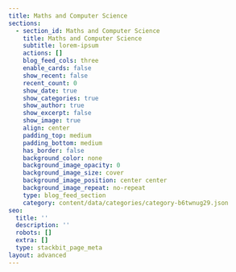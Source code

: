 ```yaml
---
title: Maths and Computer Science
sections:
  - section_id: Maths and Computer Science
    title: Maths and Computer Science
    subtitle: lorem-ipsum
    actions: []
    blog_feed_cols: three
    enable_cards: false
    show_recent: false
    recent_count: 0
    show_date: true
    show_categories: true
    show_author: true
    show_excerpt: false
    show_image: true
    align: center
    padding_top: medium
    padding_bottom: medium
    has_border: false
    background_color: none
    background_image_opacity: 0
    background_image_size: cover
    background_image_position: center center
    background_image_repeat: no-repeat
    type: blog_feed_section
    category: content/data/categories/category-b6twnug29.json
seo:
  title: ''
  description: ''
  robots: []
  extra: []
  type: stackbit_page_meta
layout: advanced
---
```


